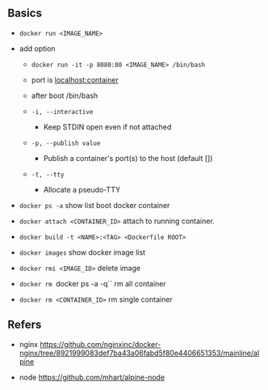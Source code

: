 
## Basics

- `docker run <IMAGE_NAME>`

- add option
    - `docker run -it -p 8080:80 <IMAGE_NAME> /bin/bash`

    - port is <localhost:container>
    - after boot /bin/bash
    - `-i, --interactive`
        - Keep STDIN open even if not attached
    -  `-p, --publish value`
        - Publish a container's port(s) to the host (default [])
    -  `-t, --tty`
        - Allocate a pseudo-TTY

- `docker ps -a` show list boot docker container
- `docker attach <CONTAINER_ID>` attach to running container.
- `docker build -t <NAME>:<TAG> <Dockerfile ROOT>`
- `docker images` show docker image list
- `docker rmi <IMAGE_ID>` delete image
- `docker rm `docker ps -a -q`` rm all container
- `docker rm <CONTAINER_ID>` rm single container


## Refers

- nginx
https://github.com/nginxinc/docker-nginx/tree/8921999083def7ba43a06fabd5f80e4406651353/mainline/alpine

- node
https://github.com/mhart/alpine-node
